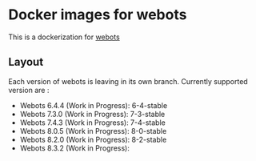 # Docker images for webots

This is a dockerization for [webots](http://www.cyberbotics.com)


## Layout

Each version of webots is leaving in its own branch. Currently supported version are :

* Webots 6.4.4 (Work in Progress): 6-4-stable
* Webots 7.3.0 (Work in Progress): 7-3-stable
* Webots 7.4.3 (Work in Progress): 7-4-stable
* Webots 8.0.5 (Work in Progress): 8-0-stable
* Webots 8.2.0 (Work in Progress): 8-2-stable
* Webots 8.3.2 (Work in Progress): 

